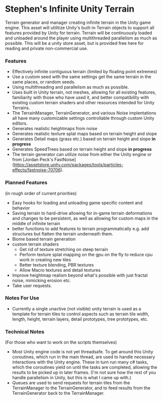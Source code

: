 # Stephen's Infinite Unity Terrain

Terrain generator and manager creating infinite terrain in the Unity game engine. This asset will utilitize Unity's built-in Terrain objects to support all features provided by Unity for terrain. Terrain will be continuously loaded and unloaded around the player using multithreaded parallelism as much as possible. This will be a unity store asset, but is provided free here for reading and private non-commercial use.

### Features
* Effectively infinite contiguous terrain (limited by floating point extremes)
* Use a custom seed with the same settings get the same terrain in the same places, or random seeds.
* Using multithreading and parallelism as much as possible.
* Uses built in Unity terrain, not meshes, allowing for all existing features, familiarity with those who have used it, and better compatibility with existing custom terrain shaders and other resources intended for Unity Terrains.
* The TerrainManager, TerrainGenerator, and various Noise implentations all have many customizable settings controllable through custom Unity editors.
* Generates realistic heightmaps from noise
* Generates realistic texture splat maps based on terrain height and slope
* Generates Detail maps (grass etc.) based on terrain height and slope **in progress**
* Generates SpeedTrees  based on terrain height and slope **in progress**
* The terrain generator can utilize noise from either the Unity engine or from [Jordan Peck's FastNoise] (https://assetstore.unity.com/packages/tools/particles-effects/fastnoise-70706). 

### Planned Features
(in rough order of current priorities)
* Easy hooks for loading and unloading game specific content and behavior
* Saving terrain to hard-drive allowing for in-game terrain deformations and changes to be persistent, as well as allowing for custom maps in the middle of infinite terrain
* better functions to add features to terrain programmatically e.g. add structures but flatten the terrain underneath them.
* Biome based terrain generation
* custom terrain shaders
   * Get rid of texture stretching on steep terrain
   * Perform texture splat mapping on the gpu on the fly to reduce cpu work in creating new tiles
   * Better texture blending, PBR textures
   * Allow Macro textures and detail textures
* Improve heightmap realism beyond what's possible with just fractal noise, mimicking erosion etc.
* Take user requests.

### Notes For Use 
* Currently a single unactive (not visible) unity terrain is used as a template for terrain tiles to control aspects such as terrain tile width, length, height, terrain layers, detail prototypes, tree prototypes, etc. 

### Technical Notes
(For those who want to work on the scripts themselves)
* Most Unity engine code is not yet threadsafe. To get around this Unity coroutines, which run in the main thread, are used to handle necessary interactions with the Unity engine. These in turn run many c# tasks, which the coroutines yield on until the tasks are completed, allowing the results to be picked up in later frames. (I'm not sure how the rest of you handle parallelism in Unity, but this is what I came up with.)
* Queues are used to send requests for terrain tiles from the TerrainManager to the TerrainGenerator, and to feed results from the TerrainGenerator back to the TerrainManager.
